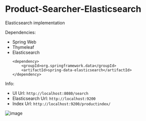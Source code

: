 # Product-Searcher-Elasticsearch
Elasticsearch implementation

Dependencies:
- Spring Web
- Thymeleaf
- Elasticsearch
  ```
  <dependency>
	  <groupId>org.springframework.data</groupId>
	  <artifactId>spring-data-elasticsearch</artifactId>
  </dependency>
  ```

Info:
- UI Url: `http://localhost:8080/search`
- Elasticsearch Url: `http://localhost:9200`
- Index Url: `http://localhost:9200/productindex/`

![image](https://user-images.githubusercontent.com/49842813/218399031-c077c1ad-cbe7-49f8-aeaf-6550686c7ea3.png)
